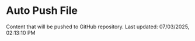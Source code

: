 # Auto Push File

Content that will be pushed to GitHub repository.
Last updated: 07/03/2025, 02:13:10 PM